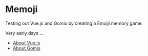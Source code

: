 Memoji
=========================

Testing out Vue.js and Gomix by creating a Emojii memory game.

Very early days ...

* [About Vue.js](https://vuejs.org/)
* [About Gomix](https://gomix.com/about)